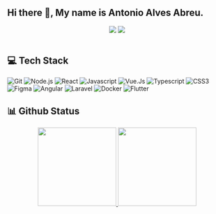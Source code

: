 ## Hi there 👋, My name is Antonio Alves Abreu.

<div align="center">
  <a href="https://antonioabreudev.vercel.app/" target="_blank"><img src="https://img.shields.io/badge/Portfolio-AntonioAbreu-black?style=for-the-badge" ></a>
  <a href="https://www.linkedin.com/in/antonio-abreu-36406a160/" target="_blank"><img src="https://img.shields.io/badge/-LinkedIn-blue?style=for-the-badge&logo=Linkedin&logoColor=white&link=https://www.linkedin.com/in/antonio-abreu-36406a160/"></a>
</div>

<br>


## 💻 Tech Stack

![Git](https://img.shields.io/badge/-Git-222222?style=for-the-badge&logo=git&logoColor=F05032)
![Node.js](https://img.shields.io/badge/-Node.js-222222?style=for-the-badge&logo=node.js&logoColor=339933)
![React](https://img.shields.io/badge/-React-222222?style=for-the-badge&logo=React&logoColor=61DAFB)
![Javascript](https://img.shields.io/badge/-Javascript-222222?style=for-the-badge&logo=Javascript&logoColor=FC)
![Vue.Js](https://img.shields.io/badge/Vue.js-222222?style=for-the-badge&logo=vuedotjs&logoColor=4FC08D)
![Typescript](https://img.shields.io/badge/-Typescript-222222?style=for-the-badge&logo=Typescript&logoColor=0769AD)
![CSS3](https://img.shields.io/badge/-CSS3-222222?style=for-the-badge&logo=CSS3&logoColor=F05032)
![Figma](https://img.shields.io/badge/-Figma-222222?style=for-the-badge&logo=Figma&logoColor=)
![Angular](https://img.shields.io/badge/Angular-222222?style=for-the-badge&logo=angular&logoColor=DD0031)
![Laravel](https://img.shields.io/badge/Laravel-222222?style=for-the-badge&logo=laravel&logoColor=FF2D20)
![Docker](https://img.shields.io/badge/Docker-222222?style=for-the-badge&logo=docker&logoColor=2496ED)
![Flutter](https://img.shields.io/badge/Flutter-222222?style=for-the-badge&logo=flutter&logoColor=2496ED)

## 📊 Github Status

<div align="center">
  <a href="https://github.com/AntonioCw">
  <img height="180em" src="https://github-readme-stats.vercel.app/api?username=antoniocw&show_icons=true&theme=dark&include_all_commits=true&count_private=true"/>
  <img height="180em" src="https://github-readme-stats.vercel.app/api/top-langs/?username=antoniocw&layout=compact&langs_count=7&theme=dark"/>
</div>
